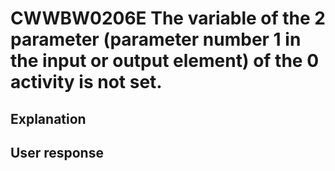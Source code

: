 # CWWBW0206E The variable of the 2 parameter (parameter number 1 in the input or output element) of the 0 activity is not set.

## Explanation

## User response